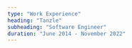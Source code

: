 ```yaml
---
type: "Work Experience"
heading: "Tanzle"
subheading: "Software Engineer"
duration: "June 2014 - November 2022"
---
```

